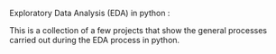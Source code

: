 Exploratory Data Analysis (EDA) in python :

This is a collection of a few projects that show the general processes carried out during the EDA process in python.
